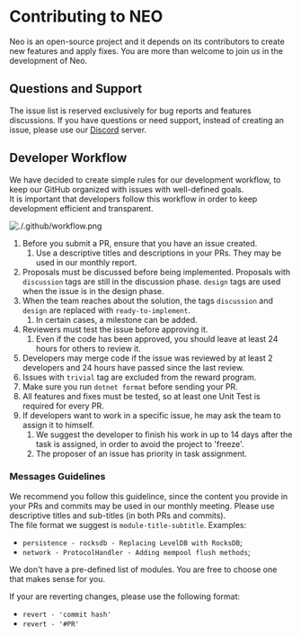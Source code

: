 # Contributing to NEO
Neo is an open-source project and it depends on its contributors to create new features and apply fixes. You are more than welcome to join us in the development of Neo.  

## Questions and Support
The issue list is reserved exclusively for bug reports and features discussions. If you have questions or need support, instead of creating an issue, please use our [Discord](https://discord.io/neo) server.

## Developer Workflow
We have decided to create simple rules for our development workflow, to keep our GitHub organized with issues with well-defined goals.  
It is important that developers follow this workflow in order to keep development efficient and transparent.

![./.github/workflow.png]()

1. Before you submit a PR, ensure that you have an issue created.
   1. Use a descriptive titles and descriptions in your PRs. They may be used in our monthly report.  
2. Proposals must be discussed before being implemented. Proposals with `discussion` tags are still in the discussion phase.  `design` tags are used when the issue is in the design phase.
3. When the team reaches about the solution, the tags `discussion` and `design` are replaced with `ready-to-implement`.   
   1. In certain cases, a milestone can be added.
4. Reviewers must test the issue before approving it.  
   1. Even if the code has been approved, you should leave at least 24 hours for others to review it. 
5. Developers may merge code if the issue was reviewed by at least 2 developers and 24 hours have passed since the last review.  
6. Issues with `trivial` tag are excluded from the reward program.  
7. Make sure you run `dotnet format` before sending your PR.  
8. All features and fixes must be tested, so at least one Unit Test is required for every PR.  
9.  If developers want to work in a specific issue, he may ask the team to assign it to himself.
    1.  We suggest the developer to finish his work in up to 14 days after the task is assigned, in order to avoid the project to 'freeze'.
    2.  The proposer of an issue has priority in task assignment.


### Messages Guidelines
We recommend you follow this guidelince, since the content you provide in your PRs and commits may be used in our monthly meeting. Please use descriptive titles and sub-titles (in both PRs and commits).  
The file format we suggest is `module-title-subtitle`. Examples:  
- `persistence - rocksdb - Replacing LevelDB with RocksDB`;
- `network - ProtocolHandler - Adding mempool flush methods`;

We don't have a pre-defined list of modules. You are free to choose one that makes sense for you.

If your are reverting changes, please use the following format:
- `revert - 'commit hash'`
- `revert - '#PR'` 
   
###

